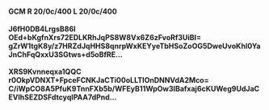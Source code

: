 #### GCM R 20/0c/400 L 20/0c/400
**J6fH0DB4LrgsB86I**<br/>**OEd+bKgfnXrs72EDLKRhJqPS8W8Vx6Z6zFvoRf3UiBI=**<br/>**gZrW1tgK8y/z7HRZdJqHHS8qnrpWxKEYyeTbHSoZoOG5DweUvoKhl0YaJnChFqQxxU3SGtws+d5oBfRE...**<br/><br/>
**XRS9Kvnneqxa1QQC**<br/>**r0OkpVDNXT+FpceFCNKJaCTi00oLLTIOnDNNVdA2Mco=**<br/>**C/iWpCO8A5PfuK9TnnFXb5b/WFEyB11WpOw3IBafxaj6cKUWeg9UdJaCEVlhSEZDSFdtcyqIPAA7dPnd...**